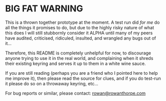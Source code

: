 BIG FAT WARNING
===============

This is a thrown together prototype at the moment. A test run did *for me* do
all the things it promises to do, but due to the highly risky nature of what
this does I will still stubbornly consider it ALPHA until many of my peers have
audited, criticised, ridiculed, insulted, and wrangled any bugs out of it...

Therefore, this README is completely unhelpful for now, to discourage anyone
trying to use it in the real world, and complaining when it shreds their
existing keyring and serves it up to them in a white wine sauce.

If you are still reading (perhaps you are a friend who I pointed here to help
me improve it), then please read the source for clues, and if you do test-run
it please do so on a throwaway keyring, etc...

For bug reports or similar, please contact:
 rowan@rowanthorpe.com
